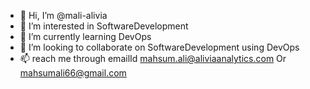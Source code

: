 - 👋 Hi, I’m @mali-alivia
- 👀 I’m interested in SoftwareDevelopment
- 🌱 I’m currently learning DevOps
- 💞️ I’m looking to collaborate on SoftwareDevelopment using DevOps
- 📫 reach me through emailId mahsum.ali@aliviaanalytics.com Or mahsumali66@gmail.com

<!---
mahsumAli-Alivia/mahsumAli-Alivia is a ✨ special ✨ repository because its `README.md` (this file) appears on your GitHub profile.
You can click the Preview link to take a look at your changes.
--->

